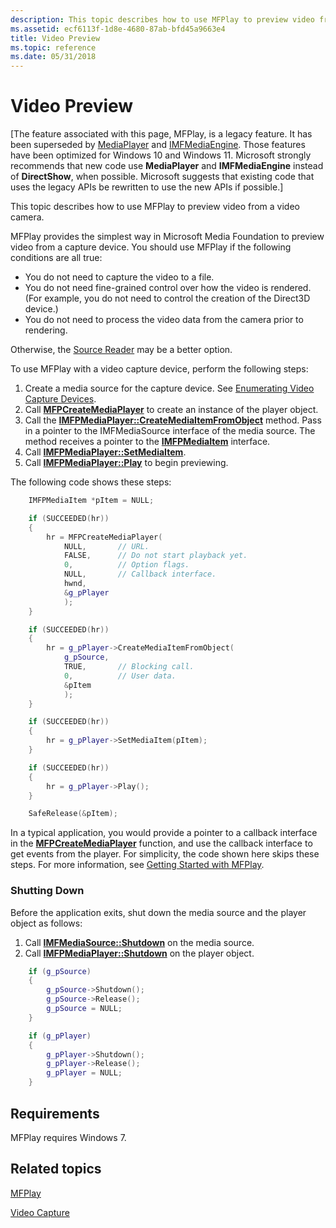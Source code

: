 ```yaml
---
description: This topic describes how to use MFPlay to preview video from a video camera.
ms.assetid: ecf6113f-1d8e-4680-87ab-bfd45a9663e4
title: Video Preview
ms.topic: reference
ms.date: 05/31/2018
---
```


# Video Preview

\[The feature associated with this page, MFPlay, is a legacy feature. It has been superseded by [MediaPlayer](/uwp/api/Windows.Media.Playback.MediaPlayer) and  [IMFMediaEngine](/windows/win32/api/mfmediaengine/nn-mfmediaengine-imfmediaengine). Those features have been optimized for Windows 10 and Windows 11. Microsoft strongly recommends that new code use **MediaPlayer** and **IMFMediaEngine** instead of **DirectShow**, when possible. Microsoft suggests that existing code that uses the legacy APIs be rewritten to use the new APIs if possible.\]

This topic describes how to use MFPlay to preview video from a video camera.

MFPlay provides the simplest way in Microsoft Media Foundation to preview video from a capture device. You should use MFPlay if the following conditions are all true:

-   You do not need to capture the video to a file.
-   You do not need fine-grained control over how the video is rendered. (For example, you do not need to control the creation of the Direct3D device.)
-   You do not need to process the video data from the camera prior to rendering.

Otherwise, the [Source Reader](source-reader.md) may be a better option.

To use MFPlay with a video capture device, perform the following steps:

1.  Create a media source for the capture device. See [Enumerating Video Capture Devices](enumerating-video-capture-devices.md).
2.  Call [**MFPCreateMediaPlayer**](/windows/desktop/api/mfplay/nf-mfplay-mfpcreatemediaplayer) to create an instance of the player object.
3.  Call the [**IMFPMediaPlayer::CreateMediaItemFromObject**](/windows/desktop/api/mfplay/nf-mfplay-imfpmediaplayer-createmediaitemfromobject) method. Pass in a pointer to the IMFMediaSource interface of the media source. The method receives a pointer to the [**IMFPMediaItem**](/windows/desktop/api/mfplay/nn-mfplay-imfpmediaitem) interface.
4.  Call [**IMFPMediaPlayer::SetMediaItem**](/windows/desktop/api/mfplay/nf-mfplay-imfpmediaplayer-setmediaitem).
5.  Call [**IMFPMediaPlayer::Play**](/windows/desktop/api/mfplay/nf-mfplay-imfpmediaplayer-play) to begin previewing.

The following code shows these steps:


```C++
    IMFPMediaItem *pItem = NULL;

    if (SUCCEEDED(hr))
    {
        hr = MFPCreateMediaPlayer(
            NULL,       // URL.
            FALSE,      // Do not start playback yet.
            0,          // Option flags.
            NULL,       // Callback interface.
            hwnd,
            &g_pPlayer
            );
    }

    if (SUCCEEDED(hr))
    {
        hr = g_pPlayer->CreateMediaItemFromObject(
            g_pSource,
            TRUE,       // Blocking call.
            0,          // User data.
            &pItem
            );
    }

    if (SUCCEEDED(hr))
    {
        hr = g_pPlayer->SetMediaItem(pItem);
    }

    if (SUCCEEDED(hr))
    {
        hr = g_pPlayer->Play();
    }

    SafeRelease(&pItem);
```



In a typical application, you would provide a pointer to a callback interface in the [**MFPCreateMediaPlayer**](/windows/desktop/api/mfplay/nf-mfplay-mfpcreatemediaplayer) function, and use the callback interface to get events from the player. For simplicity, the code shown here skips these steps. For more information, see [Getting Started with MFPlay](getting-started-with-mfplay.md).

### Shutting Down

Before the application exits, shut down the media source and the player object as follows:

1.  Call [**IMFMediaSource::Shutdown**](/windows/desktop/api/mfidl/nf-mfidl-imfmediasource-shutdown) on the media source.
2.  Call [**IMFPMediaPlayer::Shutdown**](/windows/desktop/api/mfplay/nf-mfplay-imfpmediaplayer-shutdown) on the player object.


```C++
    if (g_pSource)
    {
        g_pSource->Shutdown();
        g_pSource->Release();
        g_pSource = NULL;
    }

    if (g_pPlayer)
    {
        g_pPlayer->Shutdown();
        g_pPlayer->Release();
        g_pPlayer = NULL;
    }
```



## Requirements

MFPlay requires Windows 7.

## Related topics

<dl> <dt>

[MFPlay](using-mfplay-for-audio-video-playback.md)
</dt> <dt>

[Video Capture](audio-video-capture.md)
</dt> </dl>

 

 



